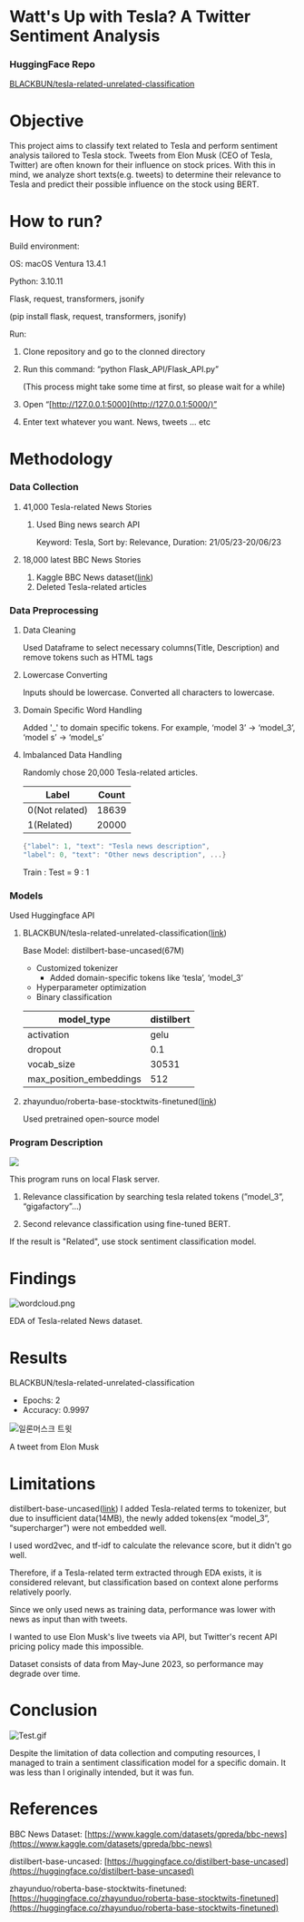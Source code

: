 # Watt's Up with Tesla? A Twitter Sentiment Analysis

### HuggingFace Repo
[BLACKBUN/tesla-related-unrelated-classification](https://huggingface.co/BLACKBUN/tesla-related-unrelated-classification)

# Objective

This project aims to classify text related to Tesla and perform sentiment analysis tailored to Tesla stock. Tweets from Elon Musk (CEO of Tesla, Twitter) are often known for their influence on stock prices. With this in mind, we analyze short texts(e.g. tweets) to determine their relevance to Tesla and predict their possible influence on the stock using BERT.


# How to run?

Build environment:

OS: macOS Ventura 13.4.1

Python: 3.10.11

Flask, request, transformers, jsonify

(pip install flask, request, transformers, jsonify)

Run:

1. Clone repository and go to the clonned directory
2. Run this command: “python Flask_API/Flask_API.py”
    
    (This process might take some time at first, so please wait for a while)
    
3. Open “[http://127.0.0.1:5000](http://127.0.0.1:5000/)”
4. Enter text whatever you want. News, tweets … etc

# Methodology

### Data Collection

1. 41,000 Tesla-related News Stories
    1. Used Bing news search API
        
        Keyword: Tesla, Sort by: Relevance, Duration: 21/05/23-20/06/23
        
2. 18,000 latest BBC News Stories
    1. Kaggle BBC News dataset([link](https://www.kaggle.com/datasets/gpreda/bbc-news))
    2. Deleted Tesla-related articles


### Data Preprocessing

1. Data Cleaning
    
    Used Dataframe to select necessary columns(Title, Description) and remove tokens such as HTML tags
    
2. Lowercase Converting
    
    Inputs should be lowercase. Converted all characters to lowercase.
    
3. Domain Specific Word Handling

    Added '_' to domain specific tokens.
    For example, ‘model 3’ → ‘model_3’, ‘model s’ → ‘model_s’
    
4. Imbalanced Data Handling

    Randomly chose 20,000 Tesla-related articles. 
        
    | Label | Count |
    | --- | --- |
    | 0(Not related) | 18639 |
    | 1(Related) | 20000 |
    
    ```cpp
    {"label": 1, "text": "Tesla news description",
    "label": 0, "text": "Other news description", ...}
    ```
    
    Train : Test = 9 : 1 
    

### Models

Used Huggingface API

1. BLACKBUN/tesla-related-unrelated-classification([link](https://huggingface.co/BLACKBUN/tesla-related-unrelated-classification))
    
    Base Model: distilbert-base-uncased(67M)
    
    - Customized tokenizer
        - Added domain-specific tokens like ‘tesla’, ‘model_3’
    - Hyperparameter optimization
    - Binary classification
    
    | model_type | distilbert |
    | --- | --- |
    | activation | gelu |
    | dropout | 0.1 |
    | vocab_size | 30531 |
    | max_position_embeddings | 512 |
    
2. zhayunduo/roberta-base-stocktwits-finetuned([link](https://huggingface.co/zhayunduo/roberta-base-stocktwits-finetuned))
    
    Used pretrained open-source model
    

### Program Description

[![](https://mermaid.ink/img/pako:eNplkcuOwiAUhl_lhNVMoi_gYhK1VSdzibGdVeuCwLElUmgo2Gms7z60OBdHFoTz8fFzOxOmOZIZOUjdspIaC2mUK_Btnj2r2vkaP-0eptOnPkHFe1g8bA3WRjNsGhiVx7BgMUiQZCk2ksILdq02HJYlsuM-GMlo9O_awkq7IWx5DrZBiSeqGAb_cuMHNw5sOR5liNihpBZ9SJQNpQklWA1j5v6v_-PGWWI1O4K_ixWV72CuqOwa0Vz9OORjQa04YQ-r7I12UGjgulX_HGcNlT2sh_1LoYqb6a1uRIjYfEe4-mpE48V2cfLxmgayuiPrO7K5IYH9zpMJqdBUVHD_neeB5MSWWGFOZn7I8UCdtDnJ1cWr1FmddIqRmTUOJ8TV3D9QJGhhaBXg5QscA6oI?type=png)](https://mermaid.live/edit#pako:eNplkcuOwiAUhl_lhNVMoi_gYhK1VSdzibGdVeuCwLElUmgo2Gms7z60OBdHFoTz8fFzOxOmOZIZOUjdspIaC2mUK_Btnj2r2vkaP-0eptOnPkHFe1g8bA3WRjNsGhiVx7BgMUiQZCk2ksILdq02HJYlsuM-GMlo9O_awkq7IWx5DrZBiSeqGAb_cuMHNw5sOR5liNihpBZ9SJQNpQklWA1j5v6v_-PGWWI1O4K_ixWV72CuqOwa0Vz9OORjQa04YQ-r7I12UGjgulX_HGcNlT2sh_1LoYqb6a1uRIjYfEe4-mpE48V2cfLxmgayuiPrO7K5IYH9zpMJqdBUVHD_neeB5MSWWGFOZn7I8UCdtDnJ1cWr1FmddIqRmTUOJ8TV3D9QJGhhaBXg5QscA6oI)

This program runs on local Flask server.

1. Relevance classification by searching tesla related tokens (”model_3”, “gigafactory”…)

2. Second relevance classification using fine-tuned BERT.

If the result is "Related", use stock sentiment classification model.

# Findings

![wordcloud.png](wordcloud.png)

EDA of Tesla-related News dataset.

# Results

BLACKBUN/tesla-related-unrelated-classification

- Epochs: 2
- Accuracy: 0.9997

![일론머스크 트윗](examples.png)

A tweet from Elon Musk

# Limitations

distilbert-base-uncased([link](https://huggingface.co/distilbert-base-uncased)) I added Tesla-related terms to tokenizer, but due to insufficient data(14MB), the newly added tokens(ex “model_3”, “supercharger”) were not embedded well.

I used word2vec, and tf-idf to calculate the relevance score, but it didn't go well.

Therefore, if a Tesla-related term extracted through EDA exists, it is considered relevant, but classification based on context alone performs relatively poorly.

Since we only used news as training data, performance was lower with news as input than with tweets.

I wanted to use Elon Musk's live tweets via API, but Twitter's recent API pricing policy made this impossible.

Dataset consists of data from May-June 2023, so performance may degrade over time.

# Conclusion

![Test.gif](Test.gif)

Despite the limitation of data collection and computing resources, I managed to train a sentiment classification model for a specific domain. It was less than I originally intended, but it was fun.

# References

BBC News Dataset: [https://www.kaggle.com/datasets/gpreda/bbc-news](https://www.kaggle.com/datasets/gpreda/bbc-news)

distilbert-base-uncased: [https://huggingface.co/distilbert-base-uncased](https://huggingface.co/distilbert-base-uncased)

zhayunduo/roberta-base-stocktwits-finetuned: [https://huggingface.co/zhayunduo/roberta-base-stocktwits-finetuned](https://huggingface.co/zhayunduo/roberta-base-stocktwits-finetuned)
